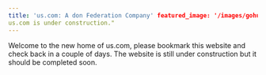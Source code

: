 ```yaml
---
title: 'us.com: A don Federation Company' featured_image: '/images/gohugo-default-sample-hero-image.jpg' description: "
us.com is under construction."
---
```


Welcome to the new home of us.com, please bookmark this website and check back in a couple of days. The website is still
under construction but it should be completed soon.
